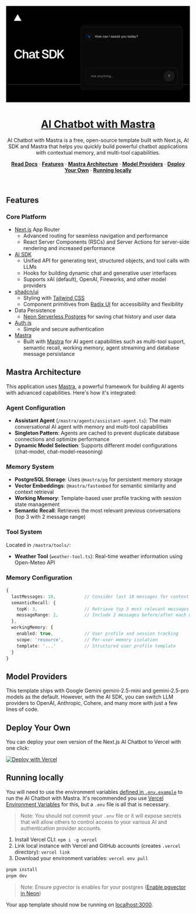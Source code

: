 <a href="https://ai-chatbot-mastra.vercel.app/">
  <img alt="Next.js 14 and App Router-ready AI chatbot." src="app/(chat)/opengraph-image.png">
  <h1 align="center">AI Chatbot with Mastra</h1>
</a>

<p align="center">
    AI Chatbot with Mastra is a free, open-source template built with Next.js, AI SDK and Mastra that helps you quickly build powerful chatbot applications with contextual memory, and multi-tool capabilities.
</p>

<p align="center">
  <a href="https://chat-sdk.dev"><strong>Read Docs</strong></a> ·
  <a href="#features"><strong>Features</strong></a> ·
  <a href="#mastra-architecture"><strong>Mastra Architecture</strong></a> ·
  <a href="#model-providers"><strong>Model Providers</strong></a> ·
  <a href="#deploy-your-own"><strong>Deploy Your Own</strong></a> ·
  <a href="#running-locally"><strong>Running locally</strong></a>
</p>
<br/>

## Features

### Core Platform
- [Next.js](https://nextjs.org) App Router
  - Advanced routing for seamless navigation and performance
  - React Server Components (RSCs) and Server Actions for server-side rendering and increased performance
- [AI SDK](https://sdk.vercel.ai/docs)
  - Unified API for generating text, structured objects, and tool calls with LLMs
  - Hooks for building dynamic chat and generative user interfaces
  - Supports xAI (default), OpenAI, Fireworks, and other model providers
- [shadcn/ui](https://ui.shadcn.com)
  - Styling with [Tailwind CSS](https://tailwindcss.com)
  - Component primitives from [Radix UI](https://radix-ui.com) for accessibility and flexibility
- Data Persistence
  - [Neon Serverless Postgres](https://vercel.com/marketplace/neon) for saving chat history and user data
- [Auth.js](https://authjs.dev)
  - Simple and secure authentication
- [Mastra](https://mastra.ai)
  - Built with [Mastra](https://mastra.ai) for AI agent capabilities such as multi-tool suport, semantic recall, working memory, agent streaming and database message persistance


## Mastra Architecture

This application uses [Mastra](https://mastra.ai), a powerful framework for building AI agents with advanced capabilities. Here's how it's integrated:

### Agent Configuration
- **Assistant Agent** (`/mastra/agents/assistant-agent.ts`): The main conversational AI agent with memory and multi-tool capabilities
- **Singleton Pattern**: Agents are cached to prevent duplicate database connections and optimize performance
- **Dynamic Model Selection**: Supports different model configurations (chat-model, chat-model-reasoning)

### Memory System
- **PostgreSQL Storage**: Uses `@mastra/pg` for persistent memory storage
- **Vector Embeddings**: `@mastra/fastembed` for semantic similarity and context retrieval
- **Working Memory**: Template-based user profile tracking with session state management
- **Semantic Recall**: Retrieves the most relevant previous conversations (top 3 with 2 message range)

### Tool System
Located in `/mastra/tools/`:
- **Weather Tool** (`weather-tool.ts`): Real-time weather information using Open-Meteo API

### Memory Configuration
```typescript
{
  lastMessages: 10,           // Consider last 10 messages for context
  semanticRecall: {
    topK: 3,                  // Retrieve top 3 most relevant messages
    messageRange: 2,          // Include 2 messages before/after each match
  },
  workingMemory: {
    enabled: true,            // User profile and session tracking
    scope: 'resource',        // Per-user memory isolation
    template: '...'           // Structured user profile template
  }
}
```

## Model Providers

This template ships with Google Gemini gemini-2.5-mini and gemini-2.5-pro models as the default. However, with the AI SDK, you can switch LLM providers to OpenAI, Anthropic, Cohere, and many more with just a few lines of code.


## Deploy Your Own

You can deploy your own version of the Next.js AI Chatbot to Vercel with one click:

[![Deploy with Vercel](https://vercel.com/button)](https://vercel.com/new/clone?repository-url=https%3A%2F%2Fgithub.com%2Fhasanloo%2Fai-chatbot-mastra&env=AUTH_SECRET,POSTGRES_URL,GOOGLE_GENERATIVE_AI_API_KEY&envDescription=Learn%20more%20about%20how%20to%20get%20the%20API%20Keys%20for%20the%20application&envLink=https%3A%2F%2Fgithub.com%2Fhasanloo%2Fai-chatbot-mastra%2Fblob%2Fmain%2F.env.example&demo-title=AI%20Chatbot%20with%20Mastra&demo-description=AI%20Chatbot%20with%20Mastra%20is%20a%20free%2C%20open-source%20template%20built%20with%20Next.js%2C%20AI%20SDK%20and%20Mastra%20that%20helps%20you%20quickly%20build%20powerful%20chatbot%20applications%20with%20contextual%20memory%2C%20and%20multi-tool%20capabilities.&demo-url=https%3A%2F%2Fai-chatbot-mastra.vercel.app%2F&products=%5B%7B%22type%22%3A%22integration%22%2C%22integrationSlug%22%3A%22neon%22%2C%22productSlug%22%3A%22neon%22%2C%22protocol%22%3A%22storage%22%7D%5D)

## Running locally

You will need to use the environment variables [defined in `.env.example`](.env.example) to run the AI Chatbot with Mastra. It's recommended you use [Vercel Environment Variables](https://vercel.com/docs/projects/environment-variables) for this, but a `.env` file is all that is necessary.

> Note: You should not commit your `.env` file or it will expose secrets that will allow others to control access to your various AI and authentication provider accounts.

1. Install Vercel CLI: `npm i -g vercel`
2. Link local instance with Vercel and GitHub accounts (creates `.vercel` directory): `vercel link`
3. Download your environment variables: `vercel env pull`

```bash
pnpm install
pnpm dev
```

> Note: Ensure pgvector is enables for your postgres ([Enable pgvector in Neon](https://neon.com/docs/extensions/pgvector))

Your app template should now be running on [localhost:3000](http://localhost:3000).
